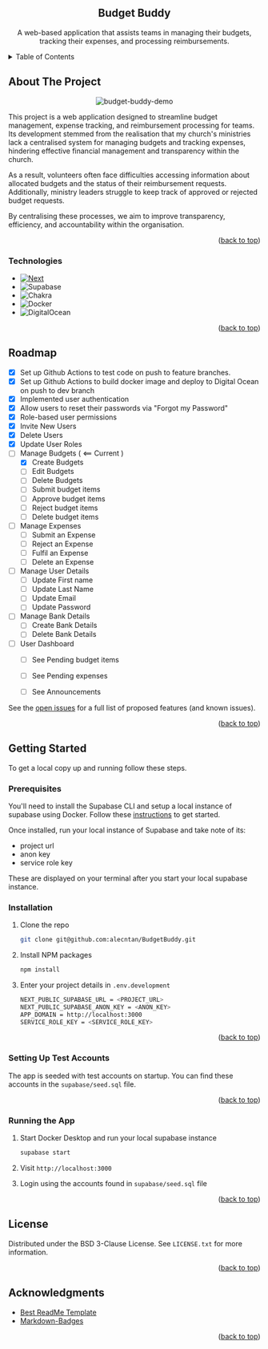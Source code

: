 <a name="readme-top"></a>

<!-- PROJECT LOGO -->
<div align="center">
  
  <h2 align="center">Budget Buddy</h3>

  <p align="center">
    A web-based application that assists teams in managing their budgets, tracking their expenses, and processing reimbursements.
    <!--
    <br>
    <br>
    <a href="https://github.com/othneildrew/Best-README-Template">View Demo</a>
    -->
  </p>
</div>



<!-- TABLE OF CONTENTS -->
<details>
  <summary>Table of Contents</summary>
  <ol>
    <li>
      <a href="#about-the-project">About The Project</a>
      <ul>
        <li><a href="#technologies">Technologies</a></li>
      </ul>
    </li>
    <li><a href="#roadmap">Roadmap</a></li>
    <li>
      <a href="#getting-started">Getting Started</a>
      <ul>
        <li><a href="#prerequisites">Prerequisites</a></li>
        <li><a href="#installation">Installation</a></li>
        <li><a href="#setting-up-test-accounts">Setting Up Test Accounts</a></li>
        <li><a href="#running-the-app">Running the App</a></li>
      </ul>
    </li>
    <li><a href="#license">License</a></li>
    <li><a href="#acknowledgments">Acknowledgments</a></li>
  </ol>
</details>



<!-- ABOUT THE PROJECT -->
## About The Project
<div align="center">
  
  ![budget-buddy-demo](https://github.com/alecntan/BudgetBuddy/assets/31383469/6a753fe8-1fb1-41e3-aa1e-bc642bb6ce65)

</div>


This project is a web application designed to streamline budget management, expense tracking, and reimbursement processing for teams. Its development stemmed from the realisation that my church's ministries lack a centralised system for managing budgets and tracking expenses, hindering effective financial management and transparency within the church. 

As a result, volunteers often face difficulties accessing information about allocated budgets and the status of their reimbursement requests. Additionally, ministry leaders struggle to keep track of approved or rejected budget requests.

By centralising these processes, we aim to improve transparency, efficiency, and accountability within the organisation.

<p align="right">(<a href="#readme-top">back to top</a>)</p>

### Technologies

* [![Next][Next.js]][Next-url]
* ![Supabase](https://img.shields.io/badge/Supabase-3ECF8E?style=for-the-badge&logo=supabase&logoColor=white)
* ![Chakra](https://img.shields.io/badge/chakra-%234ED1C5.svg?style=for-the-badge&logo=chakraui&logoColor=white)
* ![Docker](https://img.shields.io/badge/docker-%230db7ed.svg?style=for-the-badge&logo=docker&logoColor=white)
* ![DigitalOcean](https://img.shields.io/badge/DigitalOcean-%230167ff.svg?style=for-the-badge&logo=digitalOcean&logoColor=white)


<p align="right">(<a href="#readme-top">back to top</a>)</p>

<!-- ROADMAP -->
## Roadmap

- [x] Set up Github Actions to test code on push to feature branches.
- [x] Set up Github Actions to build docker image and deploy to Digital Ocean on push to dev branch
- [x] Implemented user authentication
- [x] Allow users to reset their passwords via "Forgot my Password" 
- [x] Role-based user permissions
- [x] Invite New Users
- [x] Delete Users
- [x] Update User Roles
- [ ] Manage Budgets  ( <== Current ) 
  - [x] Create Budgets
  - [ ] Edit Budgets
  - [ ] Delete Budgets
  - [ ] Submit budget items
  - [ ] Approve budget items
  - [ ] Reject budget items
  - [ ] Delete budget items
- [ ] Manage Expenses
  - [ ] Submit an Expense
  - [ ] Reject an Expense
  - [ ] Fulfil an Expense
  - [ ] Delete an Expense
- [ ] Manage User Details
  - [ ] Update First name
  - [ ] Update Last Name
  - [ ] Update Email
  - [ ] Update Password
- [ ] Manage Bank Details
  - [ ] Create Bank Details
  - [ ] Delete Bank Details
- [ ] User Dashboard
  - [ ] See Pending budget items
  - [ ] See Pending expenses
  - [ ] See Announcements


See the [open issues](https://github.com/othneildrew/Best-README-Template/issues) for a full list of proposed features (and known issues).

<p align="right">(<a href="#readme-top">back to top</a>)</p>

<!-- GETTING STARTED -->
## Getting Started

To get a local copy up and running follow these steps.

### Prerequisites

You'll need to install the Supabase CLI and setup a local instance of supabase using Docker. Follow these [instructions](https://supabase.com/docs/guides/cli/getting-started?platform=macos) to get started.

Once installed, run your local instance of Supabase and take note of its:
  - project url
  - anon key
  - service role key

These are displayed on your terminal after you start your local supabase instance.

### Installation

1. Clone the repo
   ```sh
   git clone git@github.com:alecntan/BudgetBuddy.git
   ```
2. Install NPM packages
   ```sh
   npm install
   ```
3. Enter your project details in `.env.development`
   ```sh
   NEXT_PUBLIC_SUPABASE_URL = <PROJECT_URL>
   NEXT_PUBLIC_SUPABASE_ANON_KEY = <ANON_KEY>
   APP_DOMAIN = http://localhost:3000
   SERVICE_ROLE_KEY = <SERVICE_ROLE_KEY>
   ```

<p align="right">(<a href="#readme-top">back to top</a>)</p>

### Setting Up Test Accounts

The app is seeded with test accounts on startup. You can find these accounts in the `supabase/seed.sql` file.

<p align="right">(<a href="#readme-top">back to top</a>)</p>

### Running the App
1. Start Docker Desktop and run your local supabase instance
   
   ```sh
   supabase start
   ```
   
 2. Visit `http://localhost:3000`
 3. Login using the accounts found in `supabase/seed.sql` file

<p align="right">(<a href="#readme-top">back to top</a>)</p>

<!-- LICENSE -->
## License

Distributed under the BSD 3-Clause License. See `LICENSE.txt` for more information.

<p align="right">(<a href="#readme-top">back to top</a>)</p>

<!-- ACKNOWLEDGMENTS -->
## Acknowledgments
* [Best ReadMe Template](https://github.com/othneildrew/Best-README-Template/blob/master/README.md)
* [Markdown-Badges](https://github.com/Ileriayo/markdown-badges)

<p align="right">(<a href="#readme-top">back to top</a>)</p>



<!-- MARKDOWN LINKS & IMAGES -->
<!-- https://www.markdownguide.org/basic-syntax/#reference-style-links -->
[contributors-shield]: https://img.shields.io/github/contributors/othneildrew/Best-README-Template.svg?style=for-the-badge
[contributors-url]: https://github.com/othneildrew/Best-README-Template/graphs/contributors
[forks-shield]: https://img.shields.io/github/forks/othneildrew/Best-README-Template.svg?style=for-the-badge
[forks-url]: https://github.com/othneildrew/Best-README-Template/network/members
[stars-shield]: https://img.shields.io/github/stars/othneildrew/Best-README-Template.svg?style=for-the-badge
[stars-url]: https://github.com/othneildrew/Best-README-Template/stargazers
[issues-shield]: https://img.shields.io/github/issues/othneildrew/Best-README-Template.svg?style=for-the-badge
[issues-url]: https://github.com/othneildrew/Best-README-Template/issues
[license-shield]: https://img.shields.io/github/license/othneildrew/Best-README-Template.svg?style=for-the-badge
[license-url]: https://github.com/othneildrew/Best-README-Template/blob/master/LICENSE.txt
[linkedin-shield]: https://img.shields.io/badge/-LinkedIn-black.svg?style=for-the-badge&logo=linkedin&colorB=555
[linkedin-url]: https://linkedin.com/in/othneildrew
[product-screenshot]: images/screenshot.png
[Next.js]: https://img.shields.io/badge/next.js-000000?style=for-the-badge&logo=nextdotjs&logoColor=white
[Next-url]: https://nextjs.org/
[React.js]: https://img.shields.io/badge/React-20232A?style=for-the-badge&logo=react&logoColor=61DAFB
[React-url]: https://reactjs.org/
[Vue.js]: https://img.shields.io/badge/Vue.js-35495E?style=for-the-badge&logo=vuedotjs&logoColor=4FC08D
[Vue-url]: https://vuejs.org/
[Angular.io]: https://img.shields.io/badge/Angular-DD0031?style=for-the-badge&logo=angular&logoColor=white
[Angular-url]: https://angular.io/
[Svelte.dev]: https://img.shields.io/badge/Svelte-4A4A55?style=for-the-badge&logo=svelte&logoColor=FF3E00
[Svelte-url]: https://svelte.dev/
[Laravel.com]: https://img.shields.io/badge/Laravel-FF2D20?style=for-the-badge&logo=laravel&logoColor=white
[Laravel-url]: https://laravel.com
[Bootstrap.com]: https://img.shields.io/badge/Bootstrap-563D7C?style=for-the-badge&logo=bootstrap&logoColor=white
[Bootstrap-url]: https://getbootstrap.com
[JQuery.com]: https://img.shields.io/badge/jQuery-0769AD?style=for-the-badge&logo=jquery&logoColor=white
[JQuery-url]: https://jquery.com 

